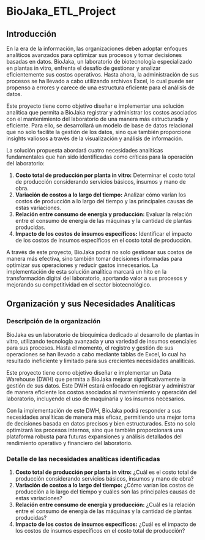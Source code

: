 # BioJaka_ETL_Project

## Introducción

En la era de la información, las organizaciones deben adoptar enfoques analíticos avanzados para optimizar sus procesos y tomar decisiones basadas en datos. BioJaka, un laboratorio de biotecnología especializado en plantas in vitro, enfrenta el desafío de gestionar y analizar eficientemente sus costos operativos. Hasta ahora, la administración de sus procesos se ha llevado a cabo utilizando archivos Excel, lo cual puede ser propenso a errores y carece de una estructura eficiente para el análisis de datos.

Este proyecto tiene como objetivo diseñar e implementar una solución analítica que permita a BioJaka registrar y administrar los costos asociados con el mantenimiento del laboratorio de una manera más estructurada y eficiente. Para ello, se desarrollará un modelo de base de datos relacional que no solo facilite la gestión de los datos, sino que también proporcione insights valiosos a través de la visualización y análisis de información.

La solución propuesta abordará cuatro necesidades analíticas fundamentales que han sido identificadas como críticas para la operación del laboratorio:
1. **Costo total de producción por planta in vitro:** Determinar el costo total de producción considerando servicios básicos, insumos y mano de obra.
2. **Variación de costos a lo largo del tiempo:** Analizar cómo varían los costos de producción a lo largo del tiempo y las principales causas de estas variaciones.
3. **Relación entre consumo de energía y producción:** Evaluar la relación entre el consumo de energía de las máquinas y la cantidad de plantas producidas.
4. **Impacto de los costos de insumos específicos:** Identificar el impacto de los costos de insumos específicos en el costo total de producción.

A través de este proyecto, BioJaka podrá no solo gestionar sus costos de manera más efectiva, sino también tomar decisiones informadas para optimizar sus operaciones y reducir gastos innecesarios. La implementación de esta solución analítica marcará un hito en la transformación digital del laboratorio, aportando valor a sus procesos y mejorando su competitividad en el sector biotecnológico.

## Organización y sus Necesidades Analíticas

### Descripción de la organización

BioJaka es un laboratorio de bioquímica dedicado al desarrollo de plantas in vitro, utilizando tecnología avanzada y una variedad de insumos esenciales para sus procesos. Hasta el momento, el registro y gestión de sus operaciones se han llevado a cabo mediante tablas de Excel, lo cual ha resultado ineficiente y limitado para sus crecientes necesidades analíticas.

Este proyecto tiene como objetivo diseñar e implementar un Data Warehouse (DWH) que permita a BioJaka mejorar significativamente la gestión de sus datos. Este DWH estará enfocado en registrar y administrar de manera eficiente los costos asociados al mantenimiento y operación del laboratorio, incluyendo el uso de maquinaria y los insumos necesarios.

Con la implementación de este DWH, BioJaka podrá responder a sus necesidades analíticas de manera más eficaz, permitiendo una mejor toma de decisiones basada en datos precisos y bien estructurados. Esto no solo optimizará los procesos internos, sino que también proporcionará una plataforma robusta para futuras expansiones y análisis detallados del rendimiento operativo y financiero del laboratorio.

### Detalle de las necesidades analíticas identificadas

1. **Costo total de producción por planta in vitro:** ¿Cuál es el costo total de producción considerando servicios básicos, insumos y mano de obra?
2. **Variación de costos a lo largo del tiempo:** ¿Cómo varían los costos de producción a lo largo del tiempo y cuáles son las principales causas de estas variaciones?
3. **Relación entre consumo de energía y producción:** ¿Cuál es la relación entre el consumo de energía de las máquinas y la cantidad de plantas producidas?
4. **Impacto de los costos de insumos específicos:** ¿Cuál es el impacto de los costos de insumos específicos en el costo total de producción?
